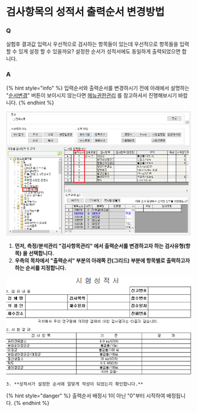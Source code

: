 # 검사항목의 성적서 출력순서 변경방법



###  Q

실험후 결과값 입력시 우선적으로 검사하는 항목들이 있는데 우선적으로 항목들을 입력할 수 있게 설정 할 수 있을까요? 설정한 순서가 성적서에도 동일하게 출력되었으면 합니다.

### A

{% hint style="info" %}
입력순서와 출력순서를 변경하시기 전에 아래에서 설명하는 "[순서변경](https://help.ilabs.co.kr/~/edit/primary/faq/undefined-1%20)" 버튼이 보이시지 않는다면 [메뉴권한관리](https://help.ilabs.co.kr/10/0201%20) 를 참고하셔서 진행해보시기 바랍니다.
{% endhint %}

![&#xC720;&#xD615;&#xBCC4;&#xC758; &#xCD9C;&#xB825;&#xC21C;&#xC11C; &#xBCC0;&#xACBD;](../../.gitbook/assets/14%20%283%29.png)

1. **먼저, 측정/분석관리 "검사항목관리" 에서 출력순서를  변경하고자 하는 검사유형\(항목\) 을 선택합니다.**
2. **우측의 목차에서 "출력순서" 부분의 아래쪽 칸\(그리드\) 부분에 항목별로 출력하고자 하는 순서를 지정합니다.**

![&#xCD9C;&#xB825;&#xC21C;&#xC11C;&#xB97C; &#xBCC0;&#xACBD;&#xD55C; &#xC0C1;&#xD0DC;&#xC758; &#xC131;&#xC801;&#xC11C;](../../.gitbook/assets/16%20%282%29.png)

    3. **성적서가 설정한 순서에 알맞게 작성이 되었는지 확인합니다.**

{% hint style="danger" %}
출력순서 배정시 1이 아닌 "0"부터 시작하여 배정됩니다.
{% endhint %}

